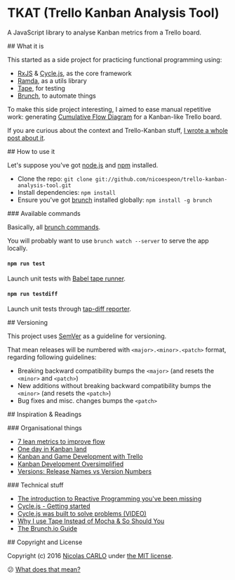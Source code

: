 # TKAT (Trello Kanban Analysis Tool)

A JavaScript library to analyse Kanban metrics from a Trello board.

## What it is

This started as a side project for practicing functional programming using:

- [RxJS](https://github.com/Reactive-Extensions/RxJS) & [Cycle.js](http://cycle.js.org/), as the core framework
- [Ramda](http://ramdajs.com/), as a utils library
- [Tape](https://github.com/substack/tape), for testing
- [Brunch](http://brunch.io/), to automate things

To make this side project interesting, I aimed to ease manual repetitive work: generating [Cumulative Flow Diagram](http://brodzinski.com/2013/07/cumulative-flow-diagram.html) for a Kanban-like Trello board.

If you are curious about the context and Trello-Kanban stuff, [I wrote a whole post about it](https://medium.com/@nicoespeon/kanban-and-game-development-with-trello-8819b33f83dc#.qmfuy8pev).

## How to use it

Let's suppose you've got [node.js](https://nodejs.org) and [npm](https://www.npmjs.com/) installed.

- Clone the repo: `git clone git://github.com/nicoespeon/trello-kanban-analysis-tool.git`
- Install dependencies: `npm install`
- Ensure you've got [brunch](http://brunch.io/) installed globally: `npm install -g brunch`

### Available commands

Basically, all [brunch commands](https://github.com/brunch/brunch/blob/master/docs/commands.md).

You will probably want to use `brunch watch --server` to serve the app locally.

#### `npm run test`

Launch unit tests with [Babel tape runner](https://github.com/wavded/babel-tape-runner).

#### `npm run testdiff`

Launch unit tests through [tap-diff reporter](https://www.npmjs.com/package/tap-diff).

## Versioning

This project uses [SemVer](http://semver.org/) as a guideline for versioning.

That mean releases will be numbered with `<major>.<minor>.<patch>` format, regarding following guidelines:

- Breaking backward compatibility bumps the `<major>` (and resets the `<minor>` and `<patch>`)
- New additions without breaking backward compatibility bumps the `<minor>` (and resets the `<patch>`)
- Bug fixes and misc. changes bumps the `<patch>`

## Inspiration & Readings

### Organisational things

- [7 lean metrics to improve flow](http://leankit.com/learn/kanban/lean-flow-metrics/)
- [One day in Kanban land](http://blog.crisp.se/2009/06/26/henrikkniberg/1246053060000)
- [Kanban and Game Development with Trello](https://medium.com/@nicoespeon/kanban-and-game-development-with-trello-8819b33f83dc#.qmfuy8pev)
- [Kanban Development Oversimplified](http://jpattonassociates.com/kanban_oversimplified/)
- [Versions: Release Names vs Version Numbers](https://github.com/cloverfield-tools/cf-package/blob/master/template/docs/contributing/versions/index.md#versions-release-names-vs-version-numbers)

### Technical stuff

- [The introduction to Reactive Programming you've been missing](https://gist.github.com/staltz/868e7e9bc2a7b8c1f754)
- [Cycle.js - Getting started](http://cycle.js.org/getting-started.html)
- [Cycle.js was built to solve problems (VIDEO)](https://www.youtube.com/watch?v=Rj8ZTRVka4E)
- [Why I use Tape Instead of Mocha & So Should You](https://medium.com/javascript-scene/why-i-use-tape-instead-of-mocha-so-should-you-6aa105d8eaf4#.o6d9u4azh)
- [The Brunch.io Guide](https://github.com/brunch/brunch-guide#readme)

## Copyright and License

Copyright (c) 2016 [Nicolas CARLO](https://twitter.com/nicoespeon) under [the MIT license](https://github.com/nicoespeon/trello-kanban-analysis-tool/blob/develop/LICENSE.md).

:confused: [What does that mean?](http://choosealicense.com/licenses/mit/)
